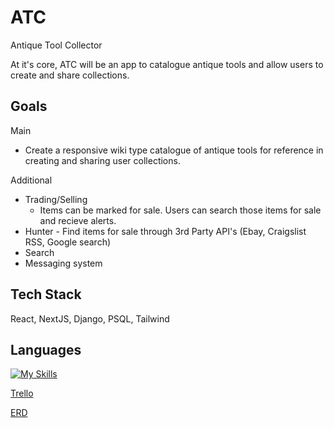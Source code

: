 # ATC
Antique Tool Collector

At it's core, ATC will be an app to catalogue antique tools and allow users to create and share collections.  

## Goals

Main
- Create a responsive wiki type catalogue of antique tools for reference in creating and sharing user collections.

Additional
- Trading/Selling
  - Items can be marked for sale.  Users can search those items for sale and recieve alerts.
- Hunter - Find items for sale through 3rd Party API's (Ebay, Craigslist RSS, Google search)
- Search
- Messaging system

## Tech Stack
React, NextJS, Django, PSQL, Tailwind

## Languages
[![My Skills](https://skills.thijs.gg/icons?i=js,py,tailwind)](https://skills.thijs.gg)

[Trello](https://trello.com/b/fjNf6uZj/atc)

[ERD](https://app.diagrams.net/#G1zqVpfTr_HdkTnneqk_vm_blONzdEZehF)
